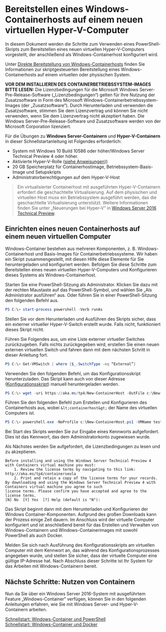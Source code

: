 



# Bereitstellen eines Windows-Containerhosts auf einem neuen virtuellen Hyper-V-Computer

In diesem Dokument werden die Schritte zum Verwenden eines PowerShell-Skripts zum Bereitstellen eines neuen virtuellen Hyper-V-Computers vorgestellt, der anschließend als Windows-Containerhost konfiguriert wird.

Unter [Direkte Bereitstellung von Windows-Containerhosts](./inplace_setup.md) finden Sie Informationen zur skriptgesteuerten Bereitstellung eines Windows-Containerhosts auf einem virtuellen oder physischen System.

**VOR DEM INSTALLIEREN DES CONTAINERBETRIEBSSYSTEM-IMAGES BITTE LESEN:** Die Lizenzbedingungen für die Microsoft Windows Server-Pre-Release-Software („Lizenzbedingungen“) gelten für Ihre Nutzung der Zusatzsoftware in Form des Microsoft Windows-Containerbetriebssystem-Images (der „Zusatzsoftware“). Durch Herunterladen und verwenden die Zusatzsoftware, stimmen Sie dem Lizenzvertrag und können Sie nicht verwenden, wenn Sie dem Lizenzvertrag nicht akzeptiert haben. Die Windows Server-Pre-Release-Software und Zusatzsoftware werden von der Microsoft Corporation lizenziert.

Für die Übungen zu **Windows Server-Containern** und **Hyper-V-Containern** in dieser Schnellstartanleitung ist Folgendes erforderlich:

* System mit Windows 10 Build 10586 oder höher/Windows Server Technical Preview 4 oder höher.
* Aktivierte Hyper-V-Rolle ([siehe Anweisungen](https://msdn.microsoft.com/virtualization/hyperv_on_windows/quick_start/walkthrough_install#UsingPowerShell)))
* 20 GB Speicherplatz für Containerhostimage, Betriebssystem-Basis-Image und Setupskripts
* Administratorberechtigungen auf dem Hyper-V-Host

> Ein virtualisierter Containerhost mit ausgeführten Hyper-V-Containern erfordert die geschachtelte Virtualisierung. Auf dem physischen und virtuellen Host muss ein Betriebssystem ausgeführt werden, das die geschachtelte Virtualisierung unterstützt. Weitere Informationen finden Sie unter „Neuerungen bei Hyper-V“ in [Windows Server 2016 Technical Preview](https://technet.microsoft.com/library/dn765471.aspx#BKMK_nested).

## Einrichten eines neuen Containerhosts auf einem neuen virtuellen Computer

Windows-Container bestehen aus mehreren Komponenten, z. B. Windows-Containerhost und Basis-Images für Containerbetriebssysteme. Wir haben ein Skript zusammengestellt, mit diesen Hilfe diese Elemente für Sie heruntergeladen und konfiguriert werden. Befolgen Sie diese Schritte zum Bereitstellen eines neuen virtuellen Hyper-V-Computers und Konfigurieren dieses Systems als Windows-Containerhost.

Starten Sie eine PowerShell-Sitzung als Administrator. Klicken Sie dazu mit der rechten Maustaste auf das PowerShell-Symbol, und wählen Sie „Als Administrator ausführen“ aus. Oder führen Sie in einer PowerShell-Sitzung den folgenden Befehl aus.

``` powershell
PS C:\> start-process powershell -Verb runAs
```

Stellen Sie vor dem Herunterladen und Ausführen des Skripts sicher, dass ein externer virtueller Hyper-V-Switch erstellt wurde. Falls nicht, funktioniert dieses Skript nicht.

Führen Sie Folgendes aus, um eine Liste externer virtueller Switches zurückzugeben. Falls nichts zurückgegeben wird, erstellen Sie einen neuen externen virtuellen Switch und fahren dann mit dem nächsten Schritt in dieser Anleitung fort.

```powershell
PS C:\> Get-VMSwitch | where {$_.SwitchType -eq “External”}
```

Verwenden Sie den folgenden Befehl, um das Konfigurationsskript herunterzuladen. Das Skript kann auch von dieser Adresse ([Konfigurationsskript](https://aka.ms/tp4/New-ContainerHost)) manuell heruntergeladen werden.

``` PowerShell
PS C:\> wget -uri https://aka.ms/tp4/New-ContainerHost -OutFile c:\New-ContainerHost.ps1
```

Führen Sie den folgenden Befehl zum Erstellen und Konfigurieren des Containerhosts aus, wobei `&lt;containerhost&gt;` der Name des virtuellen Computers ist.

``` powershell
PS C:\> powershell.exe -NoProfile c:\New-ContainerHost.ps1 -VMName testcont -WindowsImage ServerDatacenterCore -Hyperv
```

Bei Start des Skripts werden Sie zur Eingabe eines Kennworts aufgefordert. Dies ist das Kennwort, das dem Administratorkonto zugewiesen wurde.

Als Nächstes werden Sie aufgefordert, die Lizenzbedingungen zu lesen und zu akzeptieren.

```
Before installing and using the Windows Server Technical Preview 4 with Containers virtual machine you must:
    1. Review the license terms by navigating to this link: http://aka.ms/tp4/containerseula
    2. Print and retain a copy of the license terms for your records.
By downloading and using the Windows Server Technical Preview 4 with Containers virtual machine you agree to such
license terms. Please confirm you have accepted and agree to the license terms.
[N] No  [Y] Yes  [?] Help (default is "N"):
```

Das Skript beginnt dann mit dem Herunterladen und Konfigurieren der Windows Container-Komponenten. Aufgrund des großen Downloads kann der Prozess einige Zeit dauern. Im Anschluss wird der virtuelle Computer konfiguriert und ist anschließend bereit für das Erstellen und Verwalten von Windows-Containern und Windows-Containerimages mit sowohl PowerShell als auch Docker.

Melden Sie sich nach Ausführung des Konfigurationsskripts am virtuellen Computer mit dem Kennwort an, das während des Konfigurationsprozesses angegeben wurde, und stellen Sie sicher, dass der virtuelle Computer eine gültige IP-Adresse hat. Nach Abschluss dieser Schritte ist Ihr System für das Arbeiten mit Windows-Containern bereit.

## Nächste Schritte: Nutzen von Containern

Nun da Sie über ein Windows Server 2016-System mit ausgeführtem Feature „Windows-Container“ verfügen, können Sie in den folgenden Anleitungen erfahren, wie Sie mit Windows Server- und Hyper-V-Containern arbeiten.

[Schnellstart: Windows-Container und PowerShell](./manage_powershell.md)  
[Schnellstart: Windows-Container und Docker](./manage_docker.md)






<!--HONumber=Feb16_HO4-->


